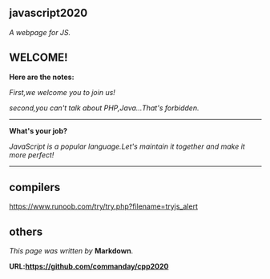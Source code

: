 ## javascript2020

*A webpage for JS.*
## WELCOME!
**Here are the notes:**

*First,we welcome you to join us!*

*second,you can't talk about PHP,Java…That's forbidden.*
***
**What's your job?**

*JavaScript is a popular language.Let's maintain it together and make it more perfect!*
***

## compilers

https://www.runoob.com/try/try.php?filename=tryjs_alert

## others
*This page was written by* __Markdown__.

__URL:https://github.com/commanday/cpp2020__


